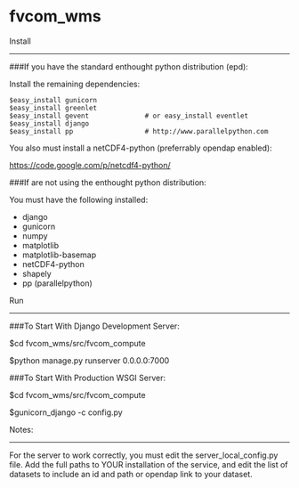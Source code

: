 fvcom_wms
=========

Install
_______
###If you have the standard enthought python distribution (epd):

Install the remaining dependencies:

    $easy_install gunicorn
    $easy_install greenlet
    $easy_install gevent              # or easy_install eventlet
    $easy_install django
    $easy_install pp                  # http://www.parallelpython.com

You also must install a netCDF4-python (preferrably opendap enabled):

https://code.google.com/p/netcdf4-python/

###If are not using the enthought python distribution:

You must have the following installed:

- django
- gunicorn
- numpy
- matplotlib
- matplotlib-basemap
- netCDF4-python
- shapely
- pp (parallelpython)


Run
___
###To Start With Django Development Server:

$cd fvcom_wms/src/fvcom_compute

$python manage.py runserver 0.0.0.0:7000

###To Start With Production WSGI Server:

$cd fvcom_wms/src/fvcom_compute

$gunicorn_django -c config.py


Notes:
______
For the server to work correctly, you must edit the 
server_local_config.py file. Add the full paths to YOUR
installation of the service, and edit the list of datasets
to include an id and path or opendap link to your dataset.
